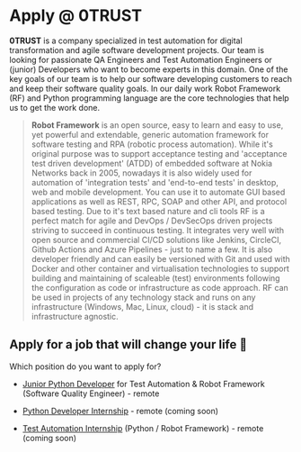 # Apply @ 0TRUST

**0TRUST** is a company specialized in test automation for digital transformation and agile software development projects. Our team is looking for passionate QA Engineers and Test Automation Engineers or (junior) Developers who want to become experts in this domain. One of the key goals of our team is to help our software developing customers to reach and keep their software quality goals. In our daily work Robot Framework (RF) and Python programming language are the core technologies that help us to get the work done.

> **Robot Framework** is an open source, easy to learn and easy to use, yet powerful and extendable, generic automation framework for software testing and RPA (robotic process automation). While it's original purpose was to support acceptance testing and 'acceptance test driven development' (ATDD) of embedded software at Nokia Networks back in 2005, nowadays it is also widely used for automation of 'integration tests' and 'end-to-end tests' in desktop, web and mobile development. You can use it to automate GUI based applications as well as REST, RPC, SOAP and other API, and protocol based testing. Due to it's text based nature and cli tools RF is a perfect match for agile and DevOps / DevSecOps driven projects striving to succeed in continuous testing. It integrates very well with open source and commercial CI/CD solutions like Jenkins, CircleCI, Github Actions and Azure Pipelines - just to name a few. It is also developer friendly and can easily be versioned with Git and used with Docker and other container and virtualisation technologies to support building and maintaining of scaleable (test) environments following the configuration as code or infrastructure as code approach. RF can be used in projects of any technology stack and runs on any infrastructure (Windows, Mac, Linux, cloud) - it is stack and infrastructure agnostic.



## Apply for a job that will change your life 🚀

Which position do you want to apply for?

- [Junior Python Developer](/jobs/junior_python_developer/instructions_to_apply.md) for Test Automation & Robot Framework (Software Quality Engineer) - remote



- [Python Developer Internship]() - remote (coming soon)
- [Test Automation Internship]() (Python / Robot Framework) - remote (coming soon)

